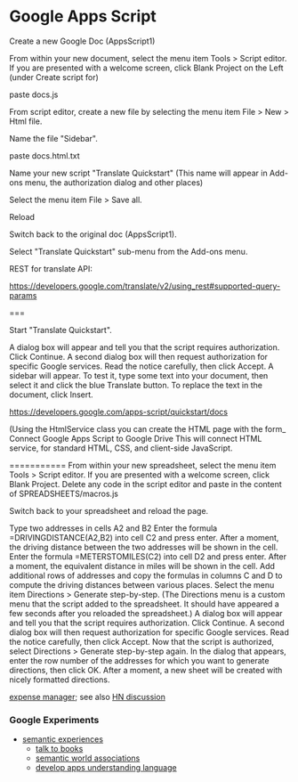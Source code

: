 Google Apps Script
=======

Create a new Google Doc (AppsScript1)

From within your new document, select the menu item Tools > Script editor. 
If you are presented with a welcome screen, click Blank Project on the Left 
(under Create script for)

paste docs.js

From script editor, create a new file by selecting the menu item File > New > Html file. 

Name the file "Sidebar".

paste docs.html.txt

Name your new script "Translate Quickstart"
(This name will appear in Add-ons menu, the authorization dialog and other places)

Select the menu item File > Save all. 

Reload

Switch back to the original doc (AppsScript1).

Select "Translate Quickstart" sub-menu from the Add-ons menu. 

REST for translate API:

https://developers.google.com/translate/v2/using_rest#supported-query-params


===

Start "Translate Quickstart".

A dialog box will appear and tell you that the script requires authorization. 
Click Continue. A second dialog box will then request authorization for specific Google services. Read the notice carefully, then click Accept.
A sidebar will appear. To test it, type some text into your document, 
then select it and click the blue Translate button. To replace the text in the document, click Insert.


https://developers.google.com/apps-script/quickstart/docs



(Using the HtmlService class you can create the HTML page with the form_
Connect Google Apps Script to Google Drive
This will connect HTML service, for standard HTML, CSS, and client-side JavaScript.

===========
From within your new spreadsheet, select the menu item Tools > Script editor. If you are presented with a welcome screen, click Blank Project.
Delete any code in the script editor and paste in the content of SPREADSHEETS/macros.js

Switch back to your spreadsheet and reload the page.

Type two addresses in cells A2 and B2
Enter the formula =DRIVINGDISTANCE(A2,B2) into cell C2 and press enter. After a moment, the driving distance between the two addresses will be shown in the cell.
Enter the formula =METERSTOMILES(C2) into cell D2 and press enter. After a moment, the equivalent distance in miles will be shown in the cell.
Add additional rows of addresses and copy the formulas in columns C and D to compute the driving distances between various places.
Select the menu item Directions > Generate step-by-step. (The Directions menu is a custom menu that the script added to the spreadsheet. It should have appeared a few seconds after you reloaded the spreadsheet.)
A dialog box will appear and tell you that the script requires authorization. Click Continue. A second dialog box will then request authorization for specific Google services. Read the notice carefully, then click Accept.
Now that the script is authorized, select Directions > Generate step-by-step again. In the dialog that appears, enter the row number of the addresses for which you want to generate directions, then click OK. After a moment, a new sheet will be created with nicely formatted directions.

[expense manager](https://github.com/mitul45/expense-manager); see also [HN discussion](https://news.ycombinator.com/item?id=14279653)


### Google Experiments

* [semantic experiences](https://research.google.com/semanticexperiences/)
   * [talk to books](https://books.google.com/talktobooks/)
   * [semantic world associations](https://research.google.com/semantris/)
   * [develop apps understanding language](https://research.google.com/semanticexperiences/for-developers.html)
